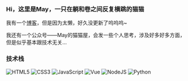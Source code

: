 ### Hi，这里是May，一只在躺和卷之间反复横跳的猫猫

我有一个[博客](https://mbr000.github.io/)，但是因为太懒，好久没更新了呜呜呜~

我还有一个公众号——May的猫猫屋，会发一些个人思考，涉及好多好多方面，但是似乎基本跟技术无关...

### 技术栈

![HTML5](https://img.shields.io/badge/html5-%23E34F26.svg?style=for-the-badge&logo=html5&logoColor=white)
![CSS3](https://img.shields.io/badge/css3-%231572B6.svg?style=for-the-badge&logo=css3&logoColor=white)
![JavaScript](https://img.shields.io/badge/javascript-%23323330.svg?style=for-the-badge&logo=javascript&logoColor=%23F7DF1E)
![Vue](https://img.shields.io/badge/python-3670A0?style=for-the-badge&logo=vue&logoColor=ffdd54)
![NodeJS](https://img.shields.io/badge/node.js-6DA55F?style=for-the-badge&logo=node.js&logoColor=white)
![Python](https://img.shields.io/badge/python-3670A0?style=for-the-badge&logo=python&logoColor=ffdd54)




<!---
MBR000/MBR000 is a ✨ special ✨ repository because its `README.md` (this file) appears on your GitHub profile.
You can click the Preview link to take a look at your changes.
--->
